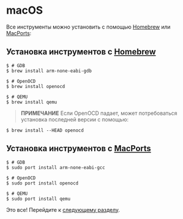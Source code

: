 # macOS

Все инструменты можно установить с помощью [Homebrew] или [MacPorts]:

[Homebrew]: http://brew.sh/
[MacPorts]: https://www.macports.org/

## Установка инструментов с [Homebrew]

``` text
$ # GDB
$ brew install arm-none-eabi-gdb

$ # OpenOCD
$ brew install openocd

$ # QEMU
$ brew install qemu
```

> **ПРИМЕЧАНИЕ** Если OpenOCD падает, может потребоваться установка последней версии с помощью: 
```text
$ brew install --HEAD openocd
```

## Установка инструментов с [MacPorts]

``` text
$ # GDB
$ sudo port install arm-none-eabi-gcc

$ # OpenOCD
$ sudo port install openocd

$ # QEMU
$ sudo port install qemu
```

Это все! Перейдите к [следующему разделу].

[следующему разделу]: verify.md
